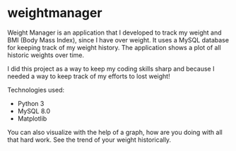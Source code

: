 # weightmanager
Weight Manager is an application that I developed to track my weight and BMI (Body Mass Index), since I have over weight. It uses a MySQL database for keeping track of my weight history. The application shows a plot of all historic weights over time.

I did this project as a way to keep my coding skills sharp and because I needed a way to keep track of my efforts to lost weight!

Technologies used:
* Python 3
* MySQL 8.0
* Matplotlib

You can also visualize with the help of a graph, how are you doing with all that hard work. See the trend of your weight historically.

